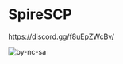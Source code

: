 # SpireSCP

https://discord.gg/f8uEpZWcBv/

![by-nc-sa](https://github.com/Im-Isaac/SpireSCP/assets/81532363/ccfc6676-0b93-4f0b-80fb-f1f9a673d064)

